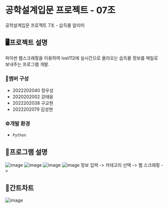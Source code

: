 # 공학설계입문 프로젝트 - 07조
공학설계입문 프로젝트 7조 - 습득물 알리미


## 🖥프로젝트 설명
파이썬 웹스크래핑을 이용하여 lost112에 실시간으로 올라오는 습득물 정보를 메일로 보내주는 프로그램 개발.


### 👥멤버 구성
- 2022202040 정우성
- 2020202002 강태웅
- 2022202038 구교현
- 2022202079 김성현

### ⚙개발 환경
- `Python`


## 📌프로그램 설명
![image](https://user-images.githubusercontent.com/117130749/205504983-84ef9152-3eeb-469e-a4ea-bf1ce2efaf48.png)
![image](https://user-images.githubusercontent.com/117130749/205504994-447eeef4-de67-46f0-ba54-683098211ea1.png)
![image](https://user-images.githubusercontent.com/117130749/205505002-e28b4078-84d3-426c-8ccd-5b7e6d77b7a5.png)
![image](https://user-images.githubusercontent.com/117130749/205505016-b5d32a9b-aaaa-48cd-b40a-40265f2b90eb.png)
정보 입력 -> 카테고리 선택 -> 웹 스크래핑 -> 

## 📆간트차트
![image](https://user-images.githubusercontent.com/117130749/205504942-cbde05ea-d637-4a86-ad34-6799ddcce7e1.png)
